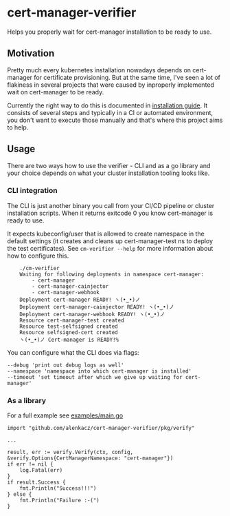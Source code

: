 # cert-manager-verifier

Helps you properly wait for cert-manager installation to be ready to use.

## Motivation

Pretty much every kubernetes installation nowadays depends on cert-manager for certificate provisioning. But at the same time, I've seen a lot of flakiness in several projects that were caused by inproperly implemented wait on cert-manager to be ready.

Currently the right way to do this is documented in [installation guide](https://cert-manager.io/docs/installation/kubernetes/#verifying-the-installation). It consists of several steps and typically in a CI or automated environment, you don't want to execute those manually and that's where this project aims to help.

## Usage

There are two ways how to use the verifier - CLI and as a go library and your choice depends on what your cluster installation tooling looks like.

### CLI integration

The CLI is just another binary you call from your CI/CD pipeline or cluster installation scripts. When it returns exitcode 0 you know cert-manager is ready to use.

It expects kubeconfig/user that is allowed to create namespace in the default settings (it creates and cleans up cert-manager-test ns to deploy the test certificates). See `cm-verifier --help` for more information about how to configure this.

```shell script
    ./cm-verifier
    Waiting for following deployments in namespace cert-manager:
    	- cert-manager
    	- cert-manager-cainjector
    	- cert-manager-webhook
    Deployment cert-manager READY! ヽ(•‿•)ノ
    Deployment cert-manager-cainjector READY! ヽ(•‿•)ノ
    Deployment cert-manager-webhook READY! ヽ(•‿•)ノ
    Resource cert-manager-test created
    Resource test-selfsigned created
    Resource selfsigned-cert created
    ヽ(•‿•)ノ Cert-manager is READY!%
```

You can configure what the CLI does via flags:
```
--debug 'print out debug logs as well'
--namespace 'namespace into which cert-manager is installed'
--timeout 'set timeout after which we give up waiting for cert-manager'
```

### As a library

For a full example see [examples/main.go](examples/main.go)

```
import "github.com/alenkacz/cert-manager-verifier/pkg/verify"

...

result, err := verify.Verify(ctx, config, &verify.Options{CertManagerNamespace: "cert-manager"})
if err != nil {
    log.Fatal(err)
}
if result.Success {
    fmt.Println("Success!!!")
} else {
    fmt.Println("Failure :-(")
}
```